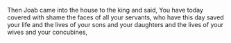 Then Joab came into the house to the king and said, You have today covered with shame the faces of all your servants, who have this day saved your life and the lives of your sons and your daughters and the lives of your wives and your concubines,
